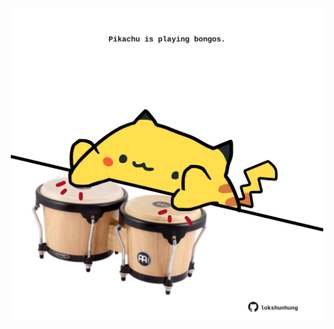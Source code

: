 <!-- built at 31/05/2024, 02:12:29 UTC -->
<p align="center">
  <img width="500" height="500" src="./ReadmeImage.svg">
</p>
